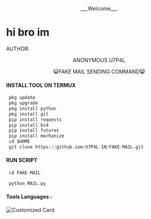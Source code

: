 <p align="center">
___Welcome___

# hi bro im
AUTHOR:
<p align="center">
ANONYMOUS U7P4L

</br>
<p align="center">
      😺FAKE MAIL SENDING COMMAND😸

</p>
  
#### INSTALL TOOL ON TERMUX
```python
 pkg update
 pkg upgrade
 pkg install python
 pkg install git
 pip install requests
 pip install bs4
 pip install futures
 pip install mechanize
 cd $HOME 
 git clone https://github.com/U7P4L-IN/FAKE-MAIL.git
```
#### RUN SCRIPT
```python
 cd FAKE-MAIL

 python MAIL.py
```


#### Tools Languages :

![Customized Card](https://github-readme-stats.vercel.app/api/pin?username=U7P4L-IN&repo=FAKE-MAIL&title_color=fff&icon_color=f9f9f9&text_color=9f9f9f&bg_color=151515)
